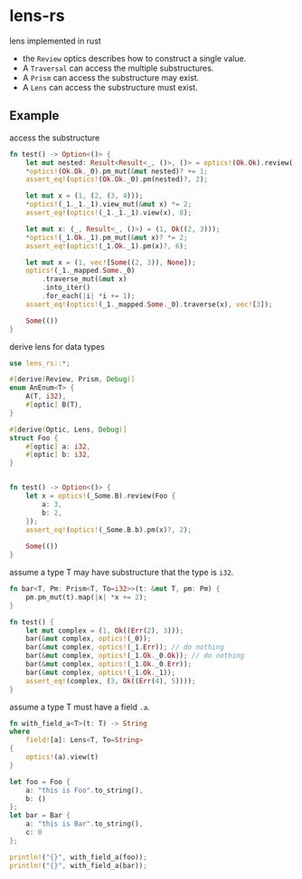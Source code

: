 # lens-rs
lens implemented in rust

* the `Review` optics describes how to construct a single value.
* A `Traversal` can access the multiple substructures.
* A `Prism` can access the substructure may exist.
* A `Lens` can access the substructure must exist.

## Example
access the substructure
```rust
fn test() -> Option<()> {
    let mut nested: Result<Result<_, ()>, ()> = optics!(Ok.Ok).review((1, 2));
    *optics!(Ok.Ok._0).pm_mut(&mut nested)? += 1;
    assert_eq!(optics!(Ok.Ok._0).pm(nested)?, 2);

    let mut x = (1, (2, (3, 4)));
    *optics!(_1._1._1).view_mut(&mut x) *= 2;
    assert_eq!(optics!(_1._1._1).view(x), 8);

    let mut x: (_, Result<_, ()>) = (1, Ok((2, 3)));
    *optics!(_1.Ok._1).pm_mut(&mut x)? *= 2;
    assert_eq!(optics!(_1.Ok._1).pm(x)?, 6);

    let mut x = (1, vec![Some((2, 3)), None]);
    optics!(_1._mapped.Some._0)
        .traverse_mut(&mut x)
        .into_iter()
        .for_each(|i| *i += 1);
    assert_eq!(optics!(_1._mapped.Some._0).traverse(x), vec![3]);

    Some(())
}
```

derive lens for data types
```rust
use lens_rs::*;

#[derive(Review, Prism, Debug)]
enum AnEnum<T> {
    A(T, i32),
    #[optic] B(T),
}

#[derive(Optic, Lens, Debug)]
struct Foo {
    #[optic] a: i32,
    #[optic] b: i32,
}


fn test() -> Option<()> {
    let x = optics!(_Some.B).review(Foo {
        a: 3,
        b: 2,
    });
    assert_eq!(optics!(_Some.B.b).pm(x)?, 2);
    
    Some(())
}
```

assume a type T may have substructure that the type is `i32`.
```rust
fn bar<T, Pm: Prism<T, To=i32>>(t: &mut T, pm: Pm) {
    pm.pm_mut(t).map(|x| *x += 2);
}

fn test() {
    let mut complex = (1, Ok((Err(2), 3)));
    bar(&mut complex, optics!(_0));
    bar(&mut complex, optics!(_1.Err)); // do nothing
    bar(&mut complex, optics!(_1.Ok._0.Ok)); // do nothing
    bar(&mut complex, optics!(_1.Ok._0.Err));
    bar(&mut complex, optics!(_1.Ok._1));
    assert_eq!(complex, (3, Ok((Err(4), 5))));
}
```

assume a type T must have a field `.a`.
```rust
fn with_field_a<T>(t: T) -> String
where
    field![a]: Lens<T, To=String>
{
    optics!(a).view(t)
}

let foo = Foo {
    a: "this is Foo".to_string(),
    b: ()
};
let bar = Bar {
    a: "this is Bar".to_string(),
    c: 0
};

println!("{}", with_field_a(foo));
println!("{}", with_field_a(bar));
```